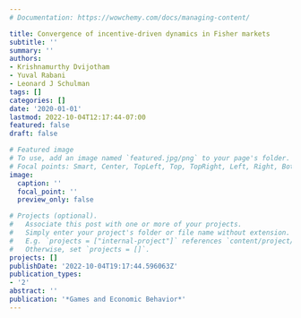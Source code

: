 ```yaml
---
# Documentation: https://wowchemy.com/docs/managing-content/

title: Convergence of incentive-driven dynamics in Fisher markets
subtitle: ''
summary: ''
authors:
- Krishnamurthy Dvijotham
- Yuval Rabani
- Leonard J Schulman
tags: []
categories: []
date: '2020-01-01'
lastmod: 2022-10-04T12:17:44-07:00
featured: false
draft: false

# Featured image
# To use, add an image named `featured.jpg/png` to your page's folder.
# Focal points: Smart, Center, TopLeft, Top, TopRight, Left, Right, BottomLeft, Bottom, BottomRight.
image:
  caption: ''
  focal_point: ''
  preview_only: false

# Projects (optional).
#   Associate this post with one or more of your projects.
#   Simply enter your project's folder or file name without extension.
#   E.g. `projects = ["internal-project"]` references `content/project/deep-learning/index.md`.
#   Otherwise, set `projects = []`.
projects: []
publishDate: '2022-10-04T19:17:44.596063Z'
publication_types:
- '2'
abstract: ''
publication: '*Games and Economic Behavior*'
---
```

